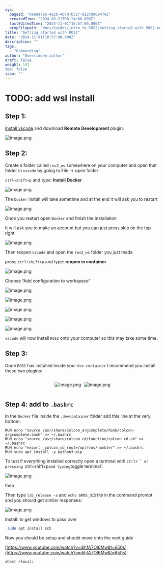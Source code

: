 ```yaml
---
sys:
  pageId: "89e0a78c-4e2b-4070-b327-d28cb0694742"
  createdTime: "2024-08-21T00:24:00.000Z"
  lastEditedTime: "2024-11-01T18:57:00.000Z"
  propFilepath: "docs/Guides/intro_to_ROS2/Getting started with ROS2.md"
title: "Getting started with ROS2"
date: "2024-11-01T18:57:00.000Z"
description: ""
tags:
  - "Onboarding"
author: "Overridden author"
draft: false
weight: 141
toc: false
icon: ""
---
```


# TODO: add wsl install

## Step 1:

[Install vscode](https://code.visualstudio.com/download) and download **Remote Development** plugin:

![image.png](https://prod-files-secure.s3.us-west-2.amazonaws.com/d518164a-d88e-44d1-a4ee-3adb3bd8bce0/efb52993-1881-4a40-b95e-6f020334f022/image.png?X-Amz-Algorithm=AWS4-HMAC-SHA256&X-Amz-Content-Sha256=UNSIGNED-PAYLOAD&X-Amz-Credential=ASIAZI2LB46652EUTH2C%2F20250325%2Fus-west-2%2Fs3%2Faws4_request&X-Amz-Date=20250325T220740Z&X-Amz-Expires=3600&X-Amz-Security-Token=IQoJb3JpZ2luX2VjELT%2F%2F%2F%2F%2F%2F%2F%2F%2F%2FwEaCXVzLXdlc3QtMiJHMEUCIEcoB96aPdyDMiW9KPitDPk9Rw6Wce%2FHAAi5jEjlUsa3AiEAs0e%2FYSDf6mLmPi4JvK3BunRYF7ojHzLLmOL%2BV%2F6yEIoq%2FwMIHRAAGgw2Mzc0MjMxODM4MDUiDJ6mkluoctXAua0M3yrcA5Bp2Z10RltErg%2Bt4CGWWDERq9fPnf9q%2BD3%2FepDhZfiid%2B4zFX5I3QhPHDMW7tpgJLnz4Lz89gUOXUWXqL5MicinNc7i5fnOZZArnZmdZCoL2XvYl%2BEEOJ1HL5DZT%2FCwyV5K6LCanmKOHbO1xRc1aC%2Fqb8dWYOlvtjE5vb8AJXeZCjuHU67Ki0uEC8W3omHjqPH3sTLWjR4fKqXy9Y0kAAUqVOOsL5XTkI2hFCqMRvlEXJ4u3QrpJREzni9ft0gWmikiuW%2FJ4jJo7wmuUcGrtip1%2Bz%2B4wLsrvEfiELewkSm2rY8kwT7PrlfhPfD5B8Gdbn5Ox0Je%2FAhQl9PWoGh8w15e1OfFVU7%2FWZ0R3UP2OPKKkD2K6Da1DAYYonicod7amEslM9vj61mTDYa2XRvRi3PVoehfcp%2BVYkGDnL0V%2FSJew4eQG004Fb7rAwePgF0h18gVNiqVCVWgOm4zD0echJg4Tu%2Fu%2BJ9ZrPHBoUNlTKvMfhyNNb8u7Aavr3hic%2BQIyw39Z%2BopLGQwfmPHygUbQfvdTEyq6XE46cOKTrFyBd7gf%2B2SkCxI%2BcC%2FetqwUbl3mhsplP3qY9URlorCsafwnP8Xi7fxxnrndkAOqvlENqAWWbZXUKlg%2Fk%2B7mSH5MK%2BYjL8GOqUBjNJO0wi4NnhpAGrXPLcyo9IEvOZCTmL%2Bb9rJ8xswx5fwoGBcQiMCyPOMi0l1hzGkm%2B1vchBK4hSAVQBfL2VCCFBnZd66xIhP%2Bvs3w0SvtS%2BSvN9WkuROyqXoARMlgZZrBUta67VomXr7UglhV9bjDYNtRMg2Rm41Yfe2VKU5OzKIuzwB57nKAKXND99igxC3sr%2BK35dbNYoHgoWKzsYf%2FA3ejb5s&X-Amz-Signature=2fd20fdb833e7bc6a8c5931cd7aaf3f987db11f427e2e58dd95131870141af13&X-Amz-SignedHeaders=host&x-id=GetObject)

## Step 2:

Create a folder called `ros2_ws` somewhere on your computer and open that folder in `vscode` by going to File → open folder 

`ctrl+shift+p` and type: **Install Docker**

![image.png](https://prod-files-secure.s3.us-west-2.amazonaws.com/d518164a-d88e-44d1-a4ee-3adb3bd8bce0/2269dc0e-1cd5-47ff-bceb-c04ad9b2eab0/image.png?X-Amz-Algorithm=AWS4-HMAC-SHA256&X-Amz-Content-Sha256=UNSIGNED-PAYLOAD&X-Amz-Credential=ASIAZI2LB46652EUTH2C%2F20250325%2Fus-west-2%2Fs3%2Faws4_request&X-Amz-Date=20250325T220740Z&X-Amz-Expires=3600&X-Amz-Security-Token=IQoJb3JpZ2luX2VjELT%2F%2F%2F%2F%2F%2F%2F%2F%2F%2FwEaCXVzLXdlc3QtMiJHMEUCIEcoB96aPdyDMiW9KPitDPk9Rw6Wce%2FHAAi5jEjlUsa3AiEAs0e%2FYSDf6mLmPi4JvK3BunRYF7ojHzLLmOL%2BV%2F6yEIoq%2FwMIHRAAGgw2Mzc0MjMxODM4MDUiDJ6mkluoctXAua0M3yrcA5Bp2Z10RltErg%2Bt4CGWWDERq9fPnf9q%2BD3%2FepDhZfiid%2B4zFX5I3QhPHDMW7tpgJLnz4Lz89gUOXUWXqL5MicinNc7i5fnOZZArnZmdZCoL2XvYl%2BEEOJ1HL5DZT%2FCwyV5K6LCanmKOHbO1xRc1aC%2Fqb8dWYOlvtjE5vb8AJXeZCjuHU67Ki0uEC8W3omHjqPH3sTLWjR4fKqXy9Y0kAAUqVOOsL5XTkI2hFCqMRvlEXJ4u3QrpJREzni9ft0gWmikiuW%2FJ4jJo7wmuUcGrtip1%2Bz%2B4wLsrvEfiELewkSm2rY8kwT7PrlfhPfD5B8Gdbn5Ox0Je%2FAhQl9PWoGh8w15e1OfFVU7%2FWZ0R3UP2OPKKkD2K6Da1DAYYonicod7amEslM9vj61mTDYa2XRvRi3PVoehfcp%2BVYkGDnL0V%2FSJew4eQG004Fb7rAwePgF0h18gVNiqVCVWgOm4zD0echJg4Tu%2Fu%2BJ9ZrPHBoUNlTKvMfhyNNb8u7Aavr3hic%2BQIyw39Z%2BopLGQwfmPHygUbQfvdTEyq6XE46cOKTrFyBd7gf%2B2SkCxI%2BcC%2FetqwUbl3mhsplP3qY9URlorCsafwnP8Xi7fxxnrndkAOqvlENqAWWbZXUKlg%2Fk%2B7mSH5MK%2BYjL8GOqUBjNJO0wi4NnhpAGrXPLcyo9IEvOZCTmL%2Bb9rJ8xswx5fwoGBcQiMCyPOMi0l1hzGkm%2B1vchBK4hSAVQBfL2VCCFBnZd66xIhP%2Bvs3w0SvtS%2BSvN9WkuROyqXoARMlgZZrBUta67VomXr7UglhV9bjDYNtRMg2Rm41Yfe2VKU5OzKIuzwB57nKAKXND99igxC3sr%2BK35dbNYoHgoWKzsYf%2FA3ejb5s&X-Amz-Signature=119a8c743e44a0f40d2e8d0ab8e5724d3d03ed31107ce378d77bd682cfb30ba3&X-Amz-SignedHeaders=host&x-id=GetObject)

The `Docker` install will take sometime and at the end it will ask you to restart

![image.png](https://prod-files-secure.s3.us-west-2.amazonaws.com/d518164a-d88e-44d1-a4ee-3adb3bd8bce0/ed233f78-be33-4b1f-b89c-9c346c0e961e/image.png?X-Amz-Algorithm=AWS4-HMAC-SHA256&X-Amz-Content-Sha256=UNSIGNED-PAYLOAD&X-Amz-Credential=ASIAZI2LB46652EUTH2C%2F20250325%2Fus-west-2%2Fs3%2Faws4_request&X-Amz-Date=20250325T220740Z&X-Amz-Expires=3600&X-Amz-Security-Token=IQoJb3JpZ2luX2VjELT%2F%2F%2F%2F%2F%2F%2F%2F%2F%2FwEaCXVzLXdlc3QtMiJHMEUCIEcoB96aPdyDMiW9KPitDPk9Rw6Wce%2FHAAi5jEjlUsa3AiEAs0e%2FYSDf6mLmPi4JvK3BunRYF7ojHzLLmOL%2BV%2F6yEIoq%2FwMIHRAAGgw2Mzc0MjMxODM4MDUiDJ6mkluoctXAua0M3yrcA5Bp2Z10RltErg%2Bt4CGWWDERq9fPnf9q%2BD3%2FepDhZfiid%2B4zFX5I3QhPHDMW7tpgJLnz4Lz89gUOXUWXqL5MicinNc7i5fnOZZArnZmdZCoL2XvYl%2BEEOJ1HL5DZT%2FCwyV5K6LCanmKOHbO1xRc1aC%2Fqb8dWYOlvtjE5vb8AJXeZCjuHU67Ki0uEC8W3omHjqPH3sTLWjR4fKqXy9Y0kAAUqVOOsL5XTkI2hFCqMRvlEXJ4u3QrpJREzni9ft0gWmikiuW%2FJ4jJo7wmuUcGrtip1%2Bz%2B4wLsrvEfiELewkSm2rY8kwT7PrlfhPfD5B8Gdbn5Ox0Je%2FAhQl9PWoGh8w15e1OfFVU7%2FWZ0R3UP2OPKKkD2K6Da1DAYYonicod7amEslM9vj61mTDYa2XRvRi3PVoehfcp%2BVYkGDnL0V%2FSJew4eQG004Fb7rAwePgF0h18gVNiqVCVWgOm4zD0echJg4Tu%2Fu%2BJ9ZrPHBoUNlTKvMfhyNNb8u7Aavr3hic%2BQIyw39Z%2BopLGQwfmPHygUbQfvdTEyq6XE46cOKTrFyBd7gf%2B2SkCxI%2BcC%2FetqwUbl3mhsplP3qY9URlorCsafwnP8Xi7fxxnrndkAOqvlENqAWWbZXUKlg%2Fk%2B7mSH5MK%2BYjL8GOqUBjNJO0wi4NnhpAGrXPLcyo9IEvOZCTmL%2Bb9rJ8xswx5fwoGBcQiMCyPOMi0l1hzGkm%2B1vchBK4hSAVQBfL2VCCFBnZd66xIhP%2Bvs3w0SvtS%2BSvN9WkuROyqXoARMlgZZrBUta67VomXr7UglhV9bjDYNtRMg2Rm41Yfe2VKU5OzKIuzwB57nKAKXND99igxC3sr%2BK35dbNYoHgoWKzsYf%2FA3ejb5s&X-Amz-Signature=f2b640dc6a21c175d45738715ab2f002a64433f1ddbdab06863091b1fc939ab0&X-Amz-SignedHeaders=host&x-id=GetObject)

Once you restart open `Docker` and finish the installation

It will ask you to make an account but you can just press skip on the top right

![image.png](https://prod-files-secure.s3.us-west-2.amazonaws.com/d518164a-d88e-44d1-a4ee-3adb3bd8bce0/21010ad9-1659-4fd9-9f59-9932a09b2a3d/image.png?X-Amz-Algorithm=AWS4-HMAC-SHA256&X-Amz-Content-Sha256=UNSIGNED-PAYLOAD&X-Amz-Credential=ASIAZI2LB46652EUTH2C%2F20250325%2Fus-west-2%2Fs3%2Faws4_request&X-Amz-Date=20250325T220740Z&X-Amz-Expires=3600&X-Amz-Security-Token=IQoJb3JpZ2luX2VjELT%2F%2F%2F%2F%2F%2F%2F%2F%2F%2FwEaCXVzLXdlc3QtMiJHMEUCIEcoB96aPdyDMiW9KPitDPk9Rw6Wce%2FHAAi5jEjlUsa3AiEAs0e%2FYSDf6mLmPi4JvK3BunRYF7ojHzLLmOL%2BV%2F6yEIoq%2FwMIHRAAGgw2Mzc0MjMxODM4MDUiDJ6mkluoctXAua0M3yrcA5Bp2Z10RltErg%2Bt4CGWWDERq9fPnf9q%2BD3%2FepDhZfiid%2B4zFX5I3QhPHDMW7tpgJLnz4Lz89gUOXUWXqL5MicinNc7i5fnOZZArnZmdZCoL2XvYl%2BEEOJ1HL5DZT%2FCwyV5K6LCanmKOHbO1xRc1aC%2Fqb8dWYOlvtjE5vb8AJXeZCjuHU67Ki0uEC8W3omHjqPH3sTLWjR4fKqXy9Y0kAAUqVOOsL5XTkI2hFCqMRvlEXJ4u3QrpJREzni9ft0gWmikiuW%2FJ4jJo7wmuUcGrtip1%2Bz%2B4wLsrvEfiELewkSm2rY8kwT7PrlfhPfD5B8Gdbn5Ox0Je%2FAhQl9PWoGh8w15e1OfFVU7%2FWZ0R3UP2OPKKkD2K6Da1DAYYonicod7amEslM9vj61mTDYa2XRvRi3PVoehfcp%2BVYkGDnL0V%2FSJew4eQG004Fb7rAwePgF0h18gVNiqVCVWgOm4zD0echJg4Tu%2Fu%2BJ9ZrPHBoUNlTKvMfhyNNb8u7Aavr3hic%2BQIyw39Z%2BopLGQwfmPHygUbQfvdTEyq6XE46cOKTrFyBd7gf%2B2SkCxI%2BcC%2FetqwUbl3mhsplP3qY9URlorCsafwnP8Xi7fxxnrndkAOqvlENqAWWbZXUKlg%2Fk%2B7mSH5MK%2BYjL8GOqUBjNJO0wi4NnhpAGrXPLcyo9IEvOZCTmL%2Bb9rJ8xswx5fwoGBcQiMCyPOMi0l1hzGkm%2B1vchBK4hSAVQBfL2VCCFBnZd66xIhP%2Bvs3w0SvtS%2BSvN9WkuROyqXoARMlgZZrBUta67VomXr7UglhV9bjDYNtRMg2Rm41Yfe2VKU5OzKIuzwB57nKAKXND99igxC3sr%2BK35dbNYoHgoWKzsYf%2FA3ejb5s&X-Amz-Signature=3489a4f848a0d0a304af7dd02fa289a6dde25b1e5b351745daad99546985881e&X-Amz-SignedHeaders=host&x-id=GetObject)

Then reopen `vscode` and open the `ros2_ws` folder you just made

press `ctrl+shift+p` and type: **reopen in container**

![image.png](https://prod-files-secure.s3.us-west-2.amazonaws.com/d518164a-d88e-44d1-a4ee-3adb3bd8bce0/4e93b8c2-41ad-488c-8095-c74205196118/image.png?X-Amz-Algorithm=AWS4-HMAC-SHA256&X-Amz-Content-Sha256=UNSIGNED-PAYLOAD&X-Amz-Credential=ASIAZI2LB46652EUTH2C%2F20250325%2Fus-west-2%2Fs3%2Faws4_request&X-Amz-Date=20250325T220740Z&X-Amz-Expires=3600&X-Amz-Security-Token=IQoJb3JpZ2luX2VjELT%2F%2F%2F%2F%2F%2F%2F%2F%2F%2FwEaCXVzLXdlc3QtMiJHMEUCIEcoB96aPdyDMiW9KPitDPk9Rw6Wce%2FHAAi5jEjlUsa3AiEAs0e%2FYSDf6mLmPi4JvK3BunRYF7ojHzLLmOL%2BV%2F6yEIoq%2FwMIHRAAGgw2Mzc0MjMxODM4MDUiDJ6mkluoctXAua0M3yrcA5Bp2Z10RltErg%2Bt4CGWWDERq9fPnf9q%2BD3%2FepDhZfiid%2B4zFX5I3QhPHDMW7tpgJLnz4Lz89gUOXUWXqL5MicinNc7i5fnOZZArnZmdZCoL2XvYl%2BEEOJ1HL5DZT%2FCwyV5K6LCanmKOHbO1xRc1aC%2Fqb8dWYOlvtjE5vb8AJXeZCjuHU67Ki0uEC8W3omHjqPH3sTLWjR4fKqXy9Y0kAAUqVOOsL5XTkI2hFCqMRvlEXJ4u3QrpJREzni9ft0gWmikiuW%2FJ4jJo7wmuUcGrtip1%2Bz%2B4wLsrvEfiELewkSm2rY8kwT7PrlfhPfD5B8Gdbn5Ox0Je%2FAhQl9PWoGh8w15e1OfFVU7%2FWZ0R3UP2OPKKkD2K6Da1DAYYonicod7amEslM9vj61mTDYa2XRvRi3PVoehfcp%2BVYkGDnL0V%2FSJew4eQG004Fb7rAwePgF0h18gVNiqVCVWgOm4zD0echJg4Tu%2Fu%2BJ9ZrPHBoUNlTKvMfhyNNb8u7Aavr3hic%2BQIyw39Z%2BopLGQwfmPHygUbQfvdTEyq6XE46cOKTrFyBd7gf%2B2SkCxI%2BcC%2FetqwUbl3mhsplP3qY9URlorCsafwnP8Xi7fxxnrndkAOqvlENqAWWbZXUKlg%2Fk%2B7mSH5MK%2BYjL8GOqUBjNJO0wi4NnhpAGrXPLcyo9IEvOZCTmL%2Bb9rJ8xswx5fwoGBcQiMCyPOMi0l1hzGkm%2B1vchBK4hSAVQBfL2VCCFBnZd66xIhP%2Bvs3w0SvtS%2BSvN9WkuROyqXoARMlgZZrBUta67VomXr7UglhV9bjDYNtRMg2Rm41Yfe2VKU5OzKIuzwB57nKAKXND99igxC3sr%2BK35dbNYoHgoWKzsYf%2FA3ejb5s&X-Amz-Signature=02ef486869937a23c3c9570fc58bd4bedf0387396b1f8e3cd17f41083ab1e70c&X-Amz-SignedHeaders=host&x-id=GetObject)

Choose “Add configuration to workspace”

![image.png](https://prod-files-secure.s3.us-west-2.amazonaws.com/d518164a-d88e-44d1-a4ee-3adb3bd8bce0/9560b282-5060-4989-ba37-97e7b2c22476/image.png?X-Amz-Algorithm=AWS4-HMAC-SHA256&X-Amz-Content-Sha256=UNSIGNED-PAYLOAD&X-Amz-Credential=ASIAZI2LB46652EUTH2C%2F20250325%2Fus-west-2%2Fs3%2Faws4_request&X-Amz-Date=20250325T220740Z&X-Amz-Expires=3600&X-Amz-Security-Token=IQoJb3JpZ2luX2VjELT%2F%2F%2F%2F%2F%2F%2F%2F%2F%2FwEaCXVzLXdlc3QtMiJHMEUCIEcoB96aPdyDMiW9KPitDPk9Rw6Wce%2FHAAi5jEjlUsa3AiEAs0e%2FYSDf6mLmPi4JvK3BunRYF7ojHzLLmOL%2BV%2F6yEIoq%2FwMIHRAAGgw2Mzc0MjMxODM4MDUiDJ6mkluoctXAua0M3yrcA5Bp2Z10RltErg%2Bt4CGWWDERq9fPnf9q%2BD3%2FepDhZfiid%2B4zFX5I3QhPHDMW7tpgJLnz4Lz89gUOXUWXqL5MicinNc7i5fnOZZArnZmdZCoL2XvYl%2BEEOJ1HL5DZT%2FCwyV5K6LCanmKOHbO1xRc1aC%2Fqb8dWYOlvtjE5vb8AJXeZCjuHU67Ki0uEC8W3omHjqPH3sTLWjR4fKqXy9Y0kAAUqVOOsL5XTkI2hFCqMRvlEXJ4u3QrpJREzni9ft0gWmikiuW%2FJ4jJo7wmuUcGrtip1%2Bz%2B4wLsrvEfiELewkSm2rY8kwT7PrlfhPfD5B8Gdbn5Ox0Je%2FAhQl9PWoGh8w15e1OfFVU7%2FWZ0R3UP2OPKKkD2K6Da1DAYYonicod7amEslM9vj61mTDYa2XRvRi3PVoehfcp%2BVYkGDnL0V%2FSJew4eQG004Fb7rAwePgF0h18gVNiqVCVWgOm4zD0echJg4Tu%2Fu%2BJ9ZrPHBoUNlTKvMfhyNNb8u7Aavr3hic%2BQIyw39Z%2BopLGQwfmPHygUbQfvdTEyq6XE46cOKTrFyBd7gf%2B2SkCxI%2BcC%2FetqwUbl3mhsplP3qY9URlorCsafwnP8Xi7fxxnrndkAOqvlENqAWWbZXUKlg%2Fk%2B7mSH5MK%2BYjL8GOqUBjNJO0wi4NnhpAGrXPLcyo9IEvOZCTmL%2Bb9rJ8xswx5fwoGBcQiMCyPOMi0l1hzGkm%2B1vchBK4hSAVQBfL2VCCFBnZd66xIhP%2Bvs3w0SvtS%2BSvN9WkuROyqXoARMlgZZrBUta67VomXr7UglhV9bjDYNtRMg2Rm41Yfe2VKU5OzKIuzwB57nKAKXND99igxC3sr%2BK35dbNYoHgoWKzsYf%2FA3ejb5s&X-Amz-Signature=8205037a19b885ede79fe9d4948c32a7795b6f98943983ccf41605dae79cbea6&X-Amz-SignedHeaders=host&x-id=GetObject)

![image.png](https://prod-files-secure.s3.us-west-2.amazonaws.com/d518164a-d88e-44d1-a4ee-3adb3bd8bce0/2ee63f81-886b-48e8-a553-dc6e5eac99e4/image.png?X-Amz-Algorithm=AWS4-HMAC-SHA256&X-Amz-Content-Sha256=UNSIGNED-PAYLOAD&X-Amz-Credential=ASIAZI2LB46652EUTH2C%2F20250325%2Fus-west-2%2Fs3%2Faws4_request&X-Amz-Date=20250325T220740Z&X-Amz-Expires=3600&X-Amz-Security-Token=IQoJb3JpZ2luX2VjELT%2F%2F%2F%2F%2F%2F%2F%2F%2F%2FwEaCXVzLXdlc3QtMiJHMEUCIEcoB96aPdyDMiW9KPitDPk9Rw6Wce%2FHAAi5jEjlUsa3AiEAs0e%2FYSDf6mLmPi4JvK3BunRYF7ojHzLLmOL%2BV%2F6yEIoq%2FwMIHRAAGgw2Mzc0MjMxODM4MDUiDJ6mkluoctXAua0M3yrcA5Bp2Z10RltErg%2Bt4CGWWDERq9fPnf9q%2BD3%2FepDhZfiid%2B4zFX5I3QhPHDMW7tpgJLnz4Lz89gUOXUWXqL5MicinNc7i5fnOZZArnZmdZCoL2XvYl%2BEEOJ1HL5DZT%2FCwyV5K6LCanmKOHbO1xRc1aC%2Fqb8dWYOlvtjE5vb8AJXeZCjuHU67Ki0uEC8W3omHjqPH3sTLWjR4fKqXy9Y0kAAUqVOOsL5XTkI2hFCqMRvlEXJ4u3QrpJREzni9ft0gWmikiuW%2FJ4jJo7wmuUcGrtip1%2Bz%2B4wLsrvEfiELewkSm2rY8kwT7PrlfhPfD5B8Gdbn5Ox0Je%2FAhQl9PWoGh8w15e1OfFVU7%2FWZ0R3UP2OPKKkD2K6Da1DAYYonicod7amEslM9vj61mTDYa2XRvRi3PVoehfcp%2BVYkGDnL0V%2FSJew4eQG004Fb7rAwePgF0h18gVNiqVCVWgOm4zD0echJg4Tu%2Fu%2BJ9ZrPHBoUNlTKvMfhyNNb8u7Aavr3hic%2BQIyw39Z%2BopLGQwfmPHygUbQfvdTEyq6XE46cOKTrFyBd7gf%2B2SkCxI%2BcC%2FetqwUbl3mhsplP3qY9URlorCsafwnP8Xi7fxxnrndkAOqvlENqAWWbZXUKlg%2Fk%2B7mSH5MK%2BYjL8GOqUBjNJO0wi4NnhpAGrXPLcyo9IEvOZCTmL%2Bb9rJ8xswx5fwoGBcQiMCyPOMi0l1hzGkm%2B1vchBK4hSAVQBfL2VCCFBnZd66xIhP%2Bvs3w0SvtS%2BSvN9WkuROyqXoARMlgZZrBUta67VomXr7UglhV9bjDYNtRMg2Rm41Yfe2VKU5OzKIuzwB57nKAKXND99igxC3sr%2BK35dbNYoHgoWKzsYf%2FA3ejb5s&X-Amz-Signature=d2ac8d21beaa77dff3c884aff7f601574f5e5627ba5a50b22a1da96b037531a4&X-Amz-SignedHeaders=host&x-id=GetObject)

![image.png](https://prod-files-secure.s3.us-west-2.amazonaws.com/d518164a-d88e-44d1-a4ee-3adb3bd8bce0/ae1580b2-b048-407e-aed9-b584224a7a04/image.png?X-Amz-Algorithm=AWS4-HMAC-SHA256&X-Amz-Content-Sha256=UNSIGNED-PAYLOAD&X-Amz-Credential=ASIAZI2LB46652EUTH2C%2F20250325%2Fus-west-2%2Fs3%2Faws4_request&X-Amz-Date=20250325T220740Z&X-Amz-Expires=3600&X-Amz-Security-Token=IQoJb3JpZ2luX2VjELT%2F%2F%2F%2F%2F%2F%2F%2F%2F%2FwEaCXVzLXdlc3QtMiJHMEUCIEcoB96aPdyDMiW9KPitDPk9Rw6Wce%2FHAAi5jEjlUsa3AiEAs0e%2FYSDf6mLmPi4JvK3BunRYF7ojHzLLmOL%2BV%2F6yEIoq%2FwMIHRAAGgw2Mzc0MjMxODM4MDUiDJ6mkluoctXAua0M3yrcA5Bp2Z10RltErg%2Bt4CGWWDERq9fPnf9q%2BD3%2FepDhZfiid%2B4zFX5I3QhPHDMW7tpgJLnz4Lz89gUOXUWXqL5MicinNc7i5fnOZZArnZmdZCoL2XvYl%2BEEOJ1HL5DZT%2FCwyV5K6LCanmKOHbO1xRc1aC%2Fqb8dWYOlvtjE5vb8AJXeZCjuHU67Ki0uEC8W3omHjqPH3sTLWjR4fKqXy9Y0kAAUqVOOsL5XTkI2hFCqMRvlEXJ4u3QrpJREzni9ft0gWmikiuW%2FJ4jJo7wmuUcGrtip1%2Bz%2B4wLsrvEfiELewkSm2rY8kwT7PrlfhPfD5B8Gdbn5Ox0Je%2FAhQl9PWoGh8w15e1OfFVU7%2FWZ0R3UP2OPKKkD2K6Da1DAYYonicod7amEslM9vj61mTDYa2XRvRi3PVoehfcp%2BVYkGDnL0V%2FSJew4eQG004Fb7rAwePgF0h18gVNiqVCVWgOm4zD0echJg4Tu%2Fu%2BJ9ZrPHBoUNlTKvMfhyNNb8u7Aavr3hic%2BQIyw39Z%2BopLGQwfmPHygUbQfvdTEyq6XE46cOKTrFyBd7gf%2B2SkCxI%2BcC%2FetqwUbl3mhsplP3qY9URlorCsafwnP8Xi7fxxnrndkAOqvlENqAWWbZXUKlg%2Fk%2B7mSH5MK%2BYjL8GOqUBjNJO0wi4NnhpAGrXPLcyo9IEvOZCTmL%2Bb9rJ8xswx5fwoGBcQiMCyPOMi0l1hzGkm%2B1vchBK4hSAVQBfL2VCCFBnZd66xIhP%2Bvs3w0SvtS%2BSvN9WkuROyqXoARMlgZZrBUta67VomXr7UglhV9bjDYNtRMg2Rm41Yfe2VKU5OzKIuzwB57nKAKXND99igxC3sr%2BK35dbNYoHgoWKzsYf%2FA3ejb5s&X-Amz-Signature=21f14812d1da10fa6ab40d190668cbf23ee2d5fe0314179cb6b81fc3e7d97600&X-Amz-SignedHeaders=host&x-id=GetObject)

![image.png](https://prod-files-secure.s3.us-west-2.amazonaws.com/d518164a-d88e-44d1-a4ee-3adb3bd8bce0/53255b28-f75e-430f-b9e3-c0ac8577e42b/image.png?X-Amz-Algorithm=AWS4-HMAC-SHA256&X-Amz-Content-Sha256=UNSIGNED-PAYLOAD&X-Amz-Credential=ASIAZI2LB46652EUTH2C%2F20250325%2Fus-west-2%2Fs3%2Faws4_request&X-Amz-Date=20250325T220740Z&X-Amz-Expires=3600&X-Amz-Security-Token=IQoJb3JpZ2luX2VjELT%2F%2F%2F%2F%2F%2F%2F%2F%2F%2FwEaCXVzLXdlc3QtMiJHMEUCIEcoB96aPdyDMiW9KPitDPk9Rw6Wce%2FHAAi5jEjlUsa3AiEAs0e%2FYSDf6mLmPi4JvK3BunRYF7ojHzLLmOL%2BV%2F6yEIoq%2FwMIHRAAGgw2Mzc0MjMxODM4MDUiDJ6mkluoctXAua0M3yrcA5Bp2Z10RltErg%2Bt4CGWWDERq9fPnf9q%2BD3%2FepDhZfiid%2B4zFX5I3QhPHDMW7tpgJLnz4Lz89gUOXUWXqL5MicinNc7i5fnOZZArnZmdZCoL2XvYl%2BEEOJ1HL5DZT%2FCwyV5K6LCanmKOHbO1xRc1aC%2Fqb8dWYOlvtjE5vb8AJXeZCjuHU67Ki0uEC8W3omHjqPH3sTLWjR4fKqXy9Y0kAAUqVOOsL5XTkI2hFCqMRvlEXJ4u3QrpJREzni9ft0gWmikiuW%2FJ4jJo7wmuUcGrtip1%2Bz%2B4wLsrvEfiELewkSm2rY8kwT7PrlfhPfD5B8Gdbn5Ox0Je%2FAhQl9PWoGh8w15e1OfFVU7%2FWZ0R3UP2OPKKkD2K6Da1DAYYonicod7amEslM9vj61mTDYa2XRvRi3PVoehfcp%2BVYkGDnL0V%2FSJew4eQG004Fb7rAwePgF0h18gVNiqVCVWgOm4zD0echJg4Tu%2Fu%2BJ9ZrPHBoUNlTKvMfhyNNb8u7Aavr3hic%2BQIyw39Z%2BopLGQwfmPHygUbQfvdTEyq6XE46cOKTrFyBd7gf%2B2SkCxI%2BcC%2FetqwUbl3mhsplP3qY9URlorCsafwnP8Xi7fxxnrndkAOqvlENqAWWbZXUKlg%2Fk%2B7mSH5MK%2BYjL8GOqUBjNJO0wi4NnhpAGrXPLcyo9IEvOZCTmL%2Bb9rJ8xswx5fwoGBcQiMCyPOMi0l1hzGkm%2B1vchBK4hSAVQBfL2VCCFBnZd66xIhP%2Bvs3w0SvtS%2BSvN9WkuROyqXoARMlgZZrBUta67VomXr7UglhV9bjDYNtRMg2Rm41Yfe2VKU5OzKIuzwB57nKAKXND99igxC3sr%2BK35dbNYoHgoWKzsYf%2FA3ejb5s&X-Amz-Signature=e2220af465c21cf66464996c3acd0626fe6ed4c87565a17691549f9a17be0061&X-Amz-SignedHeaders=host&x-id=GetObject)

![image.png](https://prod-files-secure.s3.us-west-2.amazonaws.com/d518164a-d88e-44d1-a4ee-3adb3bd8bce0/7c562767-5af9-4ffb-97d1-327bcdf4ee00/image.png?X-Amz-Algorithm=AWS4-HMAC-SHA256&X-Amz-Content-Sha256=UNSIGNED-PAYLOAD&X-Amz-Credential=ASIAZI2LB46652EUTH2C%2F20250325%2Fus-west-2%2Fs3%2Faws4_request&X-Amz-Date=20250325T220740Z&X-Amz-Expires=3600&X-Amz-Security-Token=IQoJb3JpZ2luX2VjELT%2F%2F%2F%2F%2F%2F%2F%2F%2F%2FwEaCXVzLXdlc3QtMiJHMEUCIEcoB96aPdyDMiW9KPitDPk9Rw6Wce%2FHAAi5jEjlUsa3AiEAs0e%2FYSDf6mLmPi4JvK3BunRYF7ojHzLLmOL%2BV%2F6yEIoq%2FwMIHRAAGgw2Mzc0MjMxODM4MDUiDJ6mkluoctXAua0M3yrcA5Bp2Z10RltErg%2Bt4CGWWDERq9fPnf9q%2BD3%2FepDhZfiid%2B4zFX5I3QhPHDMW7tpgJLnz4Lz89gUOXUWXqL5MicinNc7i5fnOZZArnZmdZCoL2XvYl%2BEEOJ1HL5DZT%2FCwyV5K6LCanmKOHbO1xRc1aC%2Fqb8dWYOlvtjE5vb8AJXeZCjuHU67Ki0uEC8W3omHjqPH3sTLWjR4fKqXy9Y0kAAUqVOOsL5XTkI2hFCqMRvlEXJ4u3QrpJREzni9ft0gWmikiuW%2FJ4jJo7wmuUcGrtip1%2Bz%2B4wLsrvEfiELewkSm2rY8kwT7PrlfhPfD5B8Gdbn5Ox0Je%2FAhQl9PWoGh8w15e1OfFVU7%2FWZ0R3UP2OPKKkD2K6Da1DAYYonicod7amEslM9vj61mTDYa2XRvRi3PVoehfcp%2BVYkGDnL0V%2FSJew4eQG004Fb7rAwePgF0h18gVNiqVCVWgOm4zD0echJg4Tu%2Fu%2BJ9ZrPHBoUNlTKvMfhyNNb8u7Aavr3hic%2BQIyw39Z%2BopLGQwfmPHygUbQfvdTEyq6XE46cOKTrFyBd7gf%2B2SkCxI%2BcC%2FetqwUbl3mhsplP3qY9URlorCsafwnP8Xi7fxxnrndkAOqvlENqAWWbZXUKlg%2Fk%2B7mSH5MK%2BYjL8GOqUBjNJO0wi4NnhpAGrXPLcyo9IEvOZCTmL%2Bb9rJ8xswx5fwoGBcQiMCyPOMi0l1hzGkm%2B1vchBK4hSAVQBfL2VCCFBnZd66xIhP%2Bvs3w0SvtS%2BSvN9WkuROyqXoARMlgZZrBUta67VomXr7UglhV9bjDYNtRMg2Rm41Yfe2VKU5OzKIuzwB57nKAKXND99igxC3sr%2BK35dbNYoHgoWKzsYf%2FA3ejb5s&X-Amz-Signature=6fea9b7a674fa67ea5824ffcadf12494e737255e026e8405c7557d59ed9bb113&X-Amz-SignedHeaders=host&x-id=GetObject)

`vscode` will now install `ROS2` onto your computer so this may take some time.

## Step 3:

Once `ROS2` has installed inside your `dev-container` I recommend you install these two plugins:

<div style="display: flex;flex-direction: row; column-gap:10px; max-width: 630px;justify-content: center;">
<div>

![image.png](https://prod-files-secure.s3.us-west-2.amazonaws.com/d518164a-d88e-44d1-a4ee-3adb3bd8bce0/3fc3d550-5a54-4ba1-ba6b-faa01cdb7369/image.png?X-Amz-Algorithm=AWS4-HMAC-SHA256&X-Amz-Content-Sha256=UNSIGNED-PAYLOAD&X-Amz-Credential=ASIAZI2LB466QOFQVSDI%2F20250325%2Fus-west-2%2Fs3%2Faws4_request&X-Amz-Date=20250325T220743Z&X-Amz-Expires=3600&X-Amz-Security-Token=IQoJb3JpZ2luX2VjELT%2F%2F%2F%2F%2F%2F%2F%2F%2F%2FwEaCXVzLXdlc3QtMiJHMEUCIQDOd1SoaqvmF6c84yHVK3IB5gl2uAr48SHZXOmDigoSwwIgYsm03ZXOUplMKnBh221LTbIY2wieUjU68RR4rtiOGx0q%2FwMIHRAAGgw2Mzc0MjMxODM4MDUiDFFo88niLHIlN9YcEircA9dPzWHLQTK4bGfPPi467sV4qY%2B%2BS8XGAUIr4r%2F%2Bhg6WrAQjYjKM3e5UyPV2CXqk53SSoDwCFAFCHy560aekEhMk%2FpnX931FHnpB9LkD3xsDc%2FnEVW7hPlB4qKi2JeEfyvpRpPQWCK6DJ%2FNjahKYFEAJHc2ioPk5MUHuIcBQViHlQH0BWqt7ViRWx47wq5BmMjWFssW6Vj%2Fnx17tFX3B%2BoPh28Y68w8RVC0NdDU5fnurZzjp5s95ywOLnIKnaFALJZt8p8WJRnInPfOstBOEhRvyojtPwbRfd1iXSC9RAmcKnIRM0YxGVmTqgxc5RfBmkV8wnIpnFglZXHpxeAYGR8t9fQvzUFq%2FP3OqWBj5MEY48cOKwkUpEzxA%2FlMTIPpYmxJ7%2FovwwZ7wKnkMMDDQg93jdHW%2BeMo5A4vFRNz%2F5FxtibdD4RfQT%2BrUYwEJjBw1z2f44aa39GFNWIXEVL1sZ%2FHl8t7bCq8gHL%2Fo2ZvlWcyeSNLIdB9wGe%2FDMmf3iUTOjr7Z3Jc0jH0RyR2o43a3G%2BOJdJWBM62tSUniyqTZb9p79vL1kQhvyhlAdurZcms3ugQqhwP2exOoOEEmvKdlzlqwSh%2Bz33lKNdZUS0zCMIGmHIeOnaFVuTwWAnm6MOGXjL8GOqUBQCeM8uvFVhQHywcz%2FcBsDJJV3%2FtyB%2Fz9ODAXtX6HCW%2BmFzIhxez6c%2FE9pFEaPh5xuzqYn2imamo7x5rLBRaCeVdX2OJx2Drb8eBekYm%2BecRSY3lU4toK%2FmjRxrJBx32dXfVgv2fHHk6lN1isT%2FFj%2BIs8EDgc46p72q6W71J3%2FrlcojIlSqJauMgimGjv90o8Ize71kwJnp584mHnGxH%2B4J4rZOEV&X-Amz-Signature=f81bb9cf423dfcee83521be5d88538cf52865988c16754773b2d525602d993d5&X-Amz-SignedHeaders=host&x-id=GetObject)

</div>
<div>

![image.png](https://prod-files-secure.s3.us-west-2.amazonaws.com/d518164a-d88e-44d1-a4ee-3adb3bd8bce0/d994cc66-13c2-4093-a5a3-f84cf4601a82/image.png?X-Amz-Algorithm=AWS4-HMAC-SHA256&X-Amz-Content-Sha256=UNSIGNED-PAYLOAD&X-Amz-Credential=ASIAZI2LB466VZ6OHWQS%2F20250325%2Fus-west-2%2Fs3%2Faws4_request&X-Amz-Date=20250325T220743Z&X-Amz-Expires=3600&X-Amz-Security-Token=IQoJb3JpZ2luX2VjELT%2F%2F%2F%2F%2F%2F%2F%2F%2F%2FwEaCXVzLXdlc3QtMiJGMEQCIG2d%2BHL4QxdcSmTc11ShZVlwcM%2FtikuM%2B4x%2FmNzBsA0sAiBNlMDRFWfhKu19p3MlJXchurcd42G4qF4TQO6G0yqRSSr%2FAwgdEAAaDDYzNzQyMzE4MzgwNSIMBK%2BBc%2Fnowd2n1AuhKtwDVc%2FwtUgouBGxd7MVZe8euFyA7U9q4BC6QiBsmU8Nyi3U8Smq8TQMpw3RixTTK5S%2F2l5e6VTST7FXT4PZKYR%2F%2FoRLWJHwJsfDXQx85V5o6rcOSrRfGaY2l%2BPWXlDX35qS4MCDi%2FdVthGbSbk3cE9ITRySE1YabGgv87WiSW3DqLQzXigmkY387g0sp1eqVbB6pe%2BGSHZNHy%2Bmd8nXyOM2kxOjDYig%2Bkog5NZaWdlaswK8PXsPBq5G1%2B2aSn8V2GRfJ24mb5wzzrSJobbpW%2BNntg%2BfOobyfdkPCmrpWCeIIa9EMFw9GKk%2B4g9RO129W16Jn4jCvemHMrN8xemzNNwNfaJsTFCiP%2F8UB0jsNpwIfg9leeArLhwtj1tnKGYoxG6clD3H66TFI5286tzUrCyxMCIZIPWZQIXKtZ2XdUyOIJEfku%2B%2By8hcrBlwDITckvzPopHTVUUJ0pA%2Bif0fid%2F9SCruYdZ1L%2Bw%2FfrOQ5ZsvFk0gDa1%2BVdQe8SvUvz9dZse4GCoSiZBfnVeUP%2B%2FgLavqUTBiHkaTS8Ol5SDrq8OYZOERsHC8mhLtt3Eosxud4iZUCaji4NvO5SYROC3J6UwBsgnUEwmKk4xvevNqhF6vRnUn8yRI7xydIi4wMhcwqJiMvwY6pgG%2Bv3Bo626w1AWjqvCbqqlRsYtuYq%2FpNYBd%2BlGFtSvH0K3Sw%2Bld%2FmqO30BT7X0X3qb2NTiCLfV5RIf4Whx2rPT52qI7%2FL5q6TzLqKbl%2Bj9eBtWv5fQGhaQ8oBJw7wPx48xhiljCMXeqW2F6LX%2B2A3NwvQViUwA%2BqdIpLHjDFUBHjOAGrQlCY1b1Fx9ZniEC10ivCF1SQQ22gY6tj57J%2BOoMDjabx4du&X-Amz-Signature=ab3edd16a628a3f849b74fc1c2a37260666df8f0e761afe4ad7c2b35810db7be&X-Amz-SignedHeaders=host&x-id=GetObject)

</div>
</div>

## Step 4: add to `.bashrc`

In the `Docker` file inside the `.devcontainer` folder add this line at the very bottom: 

```docker
RUN echo "source /usr/share/colcon_argcomplete/hook/colcon-argcomplete.bash" >> ~/.bashrc
RUN echo "source /usr/share/colcon_cd/function/colcon_cd.sh" >> ~/.bashrc
RUN echo "export _colcon_cd_root=/opt/ros/humble/" >> ~/.bashrc
RUN sudo apt install -y python3-pip 
```

To test if everything installed correctly open a terminal with `ctrl+`` or pressing `ctrl+shift+p` and typing `toggle terminal`:

![image.png](https://prod-files-secure.s3.us-west-2.amazonaws.com/d518164a-d88e-44d1-a4ee-3adb3bd8bce0/6a4943d8-b04e-4c02-9a58-775f3384d1a5/image.png?X-Amz-Algorithm=AWS4-HMAC-SHA256&X-Amz-Content-Sha256=UNSIGNED-PAYLOAD&X-Amz-Credential=ASIAZI2LB46652EUTH2C%2F20250325%2Fus-west-2%2Fs3%2Faws4_request&X-Amz-Date=20250325T220740Z&X-Amz-Expires=3600&X-Amz-Security-Token=IQoJb3JpZ2luX2VjELT%2F%2F%2F%2F%2F%2F%2F%2F%2F%2FwEaCXVzLXdlc3QtMiJHMEUCIEcoB96aPdyDMiW9KPitDPk9Rw6Wce%2FHAAi5jEjlUsa3AiEAs0e%2FYSDf6mLmPi4JvK3BunRYF7ojHzLLmOL%2BV%2F6yEIoq%2FwMIHRAAGgw2Mzc0MjMxODM4MDUiDJ6mkluoctXAua0M3yrcA5Bp2Z10RltErg%2Bt4CGWWDERq9fPnf9q%2BD3%2FepDhZfiid%2B4zFX5I3QhPHDMW7tpgJLnz4Lz89gUOXUWXqL5MicinNc7i5fnOZZArnZmdZCoL2XvYl%2BEEOJ1HL5DZT%2FCwyV5K6LCanmKOHbO1xRc1aC%2Fqb8dWYOlvtjE5vb8AJXeZCjuHU67Ki0uEC8W3omHjqPH3sTLWjR4fKqXy9Y0kAAUqVOOsL5XTkI2hFCqMRvlEXJ4u3QrpJREzni9ft0gWmikiuW%2FJ4jJo7wmuUcGrtip1%2Bz%2B4wLsrvEfiELewkSm2rY8kwT7PrlfhPfD5B8Gdbn5Ox0Je%2FAhQl9PWoGh8w15e1OfFVU7%2FWZ0R3UP2OPKKkD2K6Da1DAYYonicod7amEslM9vj61mTDYa2XRvRi3PVoehfcp%2BVYkGDnL0V%2FSJew4eQG004Fb7rAwePgF0h18gVNiqVCVWgOm4zD0echJg4Tu%2Fu%2BJ9ZrPHBoUNlTKvMfhyNNb8u7Aavr3hic%2BQIyw39Z%2BopLGQwfmPHygUbQfvdTEyq6XE46cOKTrFyBd7gf%2B2SkCxI%2BcC%2FetqwUbl3mhsplP3qY9URlorCsafwnP8Xi7fxxnrndkAOqvlENqAWWbZXUKlg%2Fk%2B7mSH5MK%2BYjL8GOqUBjNJO0wi4NnhpAGrXPLcyo9IEvOZCTmL%2Bb9rJ8xswx5fwoGBcQiMCyPOMi0l1hzGkm%2B1vchBK4hSAVQBfL2VCCFBnZd66xIhP%2Bvs3w0SvtS%2BSvN9WkuROyqXoARMlgZZrBUta67VomXr7UglhV9bjDYNtRMg2Rm41Yfe2VKU5OzKIuzwB57nKAKXND99igxC3sr%2BK35dbNYoHgoWKzsYf%2FA3ejb5s&X-Amz-Signature=bec08407225ded7dd4ea097cdca93bbdc0398d40478e592f73edc915a2154f9a&X-Amz-SignedHeaders=host&x-id=GetObject)

then 

Then type `lsb_release -a` and `echo $ROS_DISTRO` in the command prompt and you should get similar responses:

![image.png](https://prod-files-secure.s3.us-west-2.amazonaws.com/d518164a-d88e-44d1-a4ee-3adb3bd8bce0/3e635dec-a805-4e85-8b9e-d000e5b71a4e/image.png?X-Amz-Algorithm=AWS4-HMAC-SHA256&X-Amz-Content-Sha256=UNSIGNED-PAYLOAD&X-Amz-Credential=ASIAZI2LB46652EUTH2C%2F20250325%2Fus-west-2%2Fs3%2Faws4_request&X-Amz-Date=20250325T220740Z&X-Amz-Expires=3600&X-Amz-Security-Token=IQoJb3JpZ2luX2VjELT%2F%2F%2F%2F%2F%2F%2F%2F%2F%2FwEaCXVzLXdlc3QtMiJHMEUCIEcoB96aPdyDMiW9KPitDPk9Rw6Wce%2FHAAi5jEjlUsa3AiEAs0e%2FYSDf6mLmPi4JvK3BunRYF7ojHzLLmOL%2BV%2F6yEIoq%2FwMIHRAAGgw2Mzc0MjMxODM4MDUiDJ6mkluoctXAua0M3yrcA5Bp2Z10RltErg%2Bt4CGWWDERq9fPnf9q%2BD3%2FepDhZfiid%2B4zFX5I3QhPHDMW7tpgJLnz4Lz89gUOXUWXqL5MicinNc7i5fnOZZArnZmdZCoL2XvYl%2BEEOJ1HL5DZT%2FCwyV5K6LCanmKOHbO1xRc1aC%2Fqb8dWYOlvtjE5vb8AJXeZCjuHU67Ki0uEC8W3omHjqPH3sTLWjR4fKqXy9Y0kAAUqVOOsL5XTkI2hFCqMRvlEXJ4u3QrpJREzni9ft0gWmikiuW%2FJ4jJo7wmuUcGrtip1%2Bz%2B4wLsrvEfiELewkSm2rY8kwT7PrlfhPfD5B8Gdbn5Ox0Je%2FAhQl9PWoGh8w15e1OfFVU7%2FWZ0R3UP2OPKKkD2K6Da1DAYYonicod7amEslM9vj61mTDYa2XRvRi3PVoehfcp%2BVYkGDnL0V%2FSJew4eQG004Fb7rAwePgF0h18gVNiqVCVWgOm4zD0echJg4Tu%2Fu%2BJ9ZrPHBoUNlTKvMfhyNNb8u7Aavr3hic%2BQIyw39Z%2BopLGQwfmPHygUbQfvdTEyq6XE46cOKTrFyBd7gf%2B2SkCxI%2BcC%2FetqwUbl3mhsplP3qY9URlorCsafwnP8Xi7fxxnrndkAOqvlENqAWWbZXUKlg%2Fk%2B7mSH5MK%2BYjL8GOqUBjNJO0wi4NnhpAGrXPLcyo9IEvOZCTmL%2Bb9rJ8xswx5fwoGBcQiMCyPOMi0l1hzGkm%2B1vchBK4hSAVQBfL2VCCFBnZd66xIhP%2Bvs3w0SvtS%2BSvN9WkuROyqXoARMlgZZrBUta67VomXr7UglhV9bjDYNtRMg2Rm41Yfe2VKU5OzKIuzwB57nKAKXND99igxC3sr%2BK35dbNYoHgoWKzsYf%2FA3ejb5s&X-Amz-Signature=69155ed262cc31076edf47d43fa5926c901ac140125a8995da980981dd053865&X-Amz-SignedHeaders=host&x-id=GetObject)

Install:  to get windows to pass over

```bash
 sudo apt install xcb
```

Now you should be setup and should move onto the next guide 

[https://www.youtube.com/watch?v=dihfA7Ol6Mw&t=650s](https://www.youtube.com/watch?v=dihfA7Ol6Mw&t=650s)

```python
xhost +local:
```
